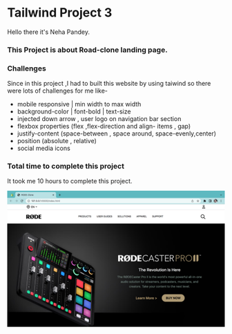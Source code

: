 # Tailwind Project 3
Hello there it's Neha Pandey.

### This Project is about Road-clone landing page.

### Challenges
Since in this project ,I had to built this website by using taiwind so there were lots of challenges for me like-
- mobile responsive | min width to max width
- background-color | font-bold | text-size
- injected down arrow , user logo on navigation bar section
- flexbox properties (flex ,flex-direction and align- items , gap)
- justify-content (space-between , space around, space-evenly,center)
- position (absolute , relative)
- social media icons


### Total time to complete this project

It took me 10 hours to complete this project.

![myproject link](./Roade-clone%20ss.png)